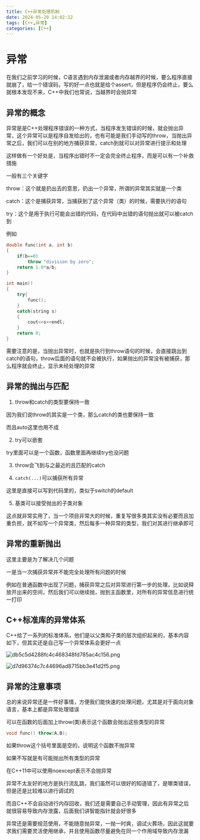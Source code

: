 ```yaml
---
title: C++异常处理机制
date: 2024-05-20 14:02:12
tags: [C++,异常]
categories: [C++]
---
```


# 异常

在我们之前学习的时候，C语言遇到内存泄漏或者内存越界的时候，要么程序直接就崩了，给一个错误码，写的好一点也就是给个assert，但是程序仍会终止，要么就根本发现不来，C++中我们也常说，当越界时会抛异常

## 异常的概念

异常是是C++处理程序错误的一种方式，当程序发生错误的时候，就会抛出异常，这个异常可以是程序自发给出的，也有可能是我们手动写的throw，当抛出异常之后，我们可以在别的地方捕获异常，catch到就可以对异常进行提示和处理

这样做有一个好处是，当程序出错时不一定会完全终止程序，而是可以有一个补救措施

一般有三个关键字

throw：这个就是扔出去的意思，扔出一个异常，所谓的异常其实就是一个类

catch：这个是捕获异常，当捕获到了这个异常（类）的时候，需要执行的语句

try：这个是用于执行可能会出错的代码，在代码中出错的语句抛出就可以被catch到

例如

```cpp
double func(int a, int b)
{
    if(b==0)
        throw "division by zero";
    return 1.0*a/b;
}

int main()
{
    try{
        func();
    }
    catch(string s)
    {
        cout<<s<<endl;
    }
    return 0;
}
```

需要注意的是，当抛出异常时，也就是执行到throw语句的时候，会直接跳出到catch的语句，throw后面的语句就不会被执行，如果抛出的异常没有被捕获，那么程序就会终止，显示未经处理的异常

## 异常的抛出与匹配

1. throw和catch的类型要保持一致

因为我们说throw的其实是一个类，那么catch的类也要保持一致

而且auto这里也用不成

2. try可以嵌套

try里面可以是一个函数，函数里面再继续try也没问题

3. throw会飞到与之最近的且匹配的catch

4. `catch(...)`可以捕获所有异常

这里是直接可以写到代码里的，类似于switch的default

5. 基类可以接受抛出的子类对象

这点就非常实用了，当一个项目非常大的时候，重复写很多类其实没有必要而且加重负担，就不如写一个异常类，然后每多一种异常的类型，我们对其进行继承即可

## 异常的重新抛出

这里主要是为了解决几个问题

一是当一次捕获异常并不能完全处理所有问题的时候

例如在普通函数中出现了问题，捕获异常之后对异常进行第一步的处理，比如说释放开出来的空间，然后我们可以继续抛，抛到主函数里，对所有的异常信息进行统一打印

## C++标准库的异常体系

C++给了一系列的标准体系，他们是以父类和子类的层次组织起来的，基本内容如下，但其实还是自己写一个异常体系会更好一点

![db5c5d4288fc4c468348fd785ac4c156.png](https://s2.loli.net/2024/05/20/gaPoQ5dxMvSh6Bf.png)

![d7d96374c7c44696ad8715bb3e41d2f5.png](https://s2.loli.net/2024/05/20/IQZUdJAbWSDYCGL.png)

## 异常的注意事项

总的来说异常还是一件好事情，方便我们能快速的处理问题，尤其是对于面向对象语言，基本上都是异常处理错误

可以在函数的后面加上throw(类)表示这个函数会抛出这些类型的异常

```cpp
void func() throw(A,B);
```

如果throw这个括号里面是空的，说明这个函数不抛异常

如果不写就是有可能抛出所有类型的异常

在C++11中可以使用noexcept表示不会抛异常

异常不太友好的地方是执行流乱跳，我们虽然可以很好的知道错了，是哪类错误，但是还是比较难以进行调试的

而且C++不会自动进行内存回收，我们还是需要自己手动管理，因此有异常之后就很容易导致内存泄露，后面我们讲智能指针就会好很多

异常还是需要规范使用，不能随意抛异常，一抛一时爽，调试火葬场，因此这就要求我们需要灵活使用继承，并且使用函数尽量避免在同一个作用域导致内存泄漏
